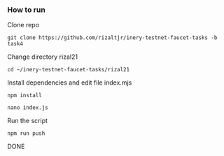  ### How to run

Clone repo

```shell
git clone https://github.com/rizaltjr/inery-testnet-faucet-tasks -b task4
```

Change directory rizal21

```shell
cd ~/inery-testnet-faucet-tasks/rizal21
```

Install dependencies and edit file index.mjs 

```shell
npm install
```

```shell
nano index.js 
```

Run the script

```
npm run push
```
DONE
